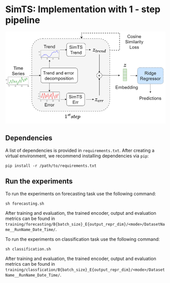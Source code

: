 # SimTS: Implementation with 1 - step pipeline

<p align="center">
    <img src="/demo/simts.png" alt="simts" width=600>
</p>

## Dependencies
A list of dependencies is provided in ```requirements.txt```. After creating a virtual environment, we recommend installing dependencies via ```pip```:

```shell
pip install -r /path/to/requirements.txt
```
## Run the experiments

To run the experiments on forecasting task use the following command:

```shell
sh forecasting.sh
```
After training and evaluation, the trained encoder, output and evaluation metrics can be found in `training/forecasting/B{batch_size}_E{output_repr_dim}/<mode>/DatasetName__RunName_Date_Time/`.

To run the experiments on classification task use the following command:

```shell
sh classification.sh
```
After training and evaluation, the trained encoder, output and evaluation metrics can be found in `training/classfication/B{batch_size}_E{output_repr_dim}/<mode>/DatasetName__RunName_Date_Time/`.
